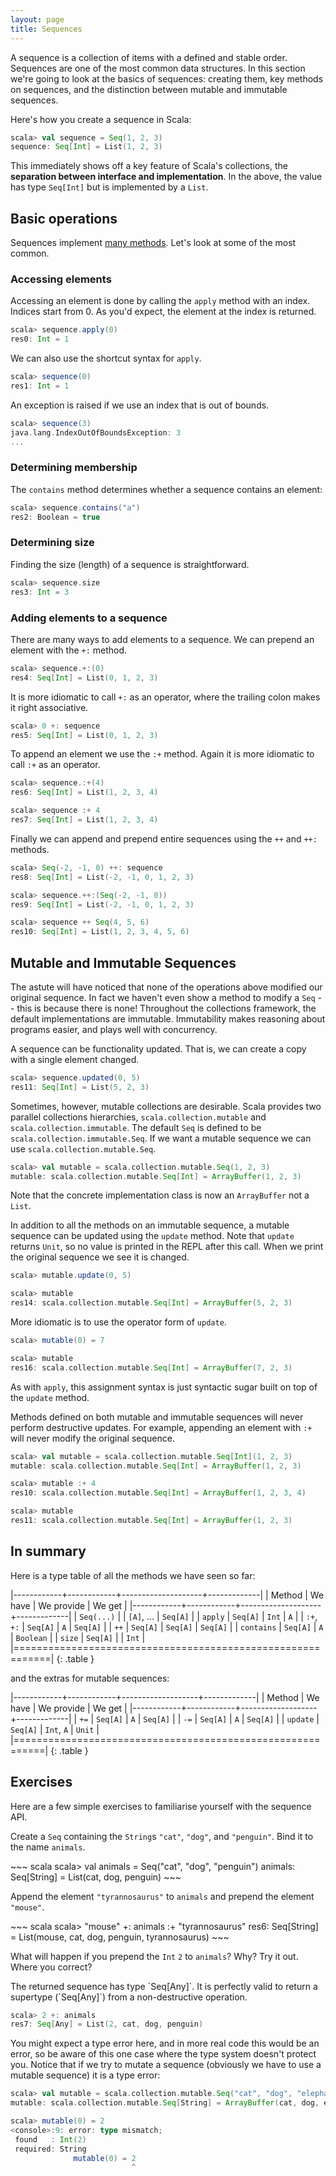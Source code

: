 ```yaml
---
layout: page
title: Sequences
---
```


A sequence is a collection of items with a defined and stable order. Sequences are one of the most common data structures. In this section we're going to look at the basics of sequences: creating them, key methods on sequences, and the distinction between mutable and immutable sequences.

Here's how you create a sequence in Scala:

~~~ scala
scala> val sequence = Seq(1, 2, 3)
sequence: Seq[Int] = List(1, 2, 3)
~~~

This immediately shows off a key feature of Scala's collections, the **separation between interface and implementation**. In the above, the value has type `Seq[Int]` but is implemented by a `List`.

## Basic operations

Sequences implement [many methods](http://docs.scala-lang.org/overviews/collections/seqs.html). Let's look at some of the most common.

### Accessing elements

Accessing an element is done by calling the `apply` method with an index. Indices start from 0. As you'd expect, the element at the index is returned.

~~~ scala
scala> sequence.apply(0)
res0: Int = 1
~~~

We can also use the shortcut syntax for `apply`.

~~~ scala
scala> sequence(0)
res1: Int = 1
~~~

An exception is raised if we use an index that is out of bounds.

~~~ scala
scala> sequence(3)
java.lang.IndexOutOfBoundsException: 3
...
~~~

### Determining membership

The `contains` method determines whether a sequence contains an element:

~~~ scala
scala> sequence.contains("a")
res2: Boolean = true
~~~

### Determining size

Finding the size (length) of a sequence is straightforward.

~~~ scala
scala> sequence.size
res3: Int = 3
~~~

### Adding elements to a sequence

There are many ways to add elements to a sequence. We can prepend an element with the `+:` method.

~~~ scala
scala> sequence.+:(0)
res4: Seq[Int] = List(0, 1, 2, 3)
~~~

It is more idiomatic to call `+:` as an operator, where the trailing colon makes it right associative.

~~~ scala
scala> 0 +: sequence
res5: Seq[Int] = List(0, 1, 2, 3)
~~~

To append an element we use the `:+` method. Again it is more idiomatic to call `:+` as an operator.

~~~ scala
scala> sequence.:+(4)
res6: Seq[Int] = List(1, 2, 3, 4)

scala> sequence :+ 4
res7: Seq[Int] = List(1, 2, 3, 4)
~~~

Finally we can append and prepend entire sequences using the `++` and `++:` methods.

~~~ scala
scala> Seq(-2, -1, 0) ++: sequence
res8: Seq[Int] = List(-2, -1, 0, 1, 2, 3)

scala> sequence.++:(Seq(-2, -1, 0))
res9: Seq[Int] = List(-2, -1, 0, 1, 2, 3)

scala> sequence ++ Seq(4, 5, 6)
res10: Seq[Int] = List(1, 2, 3, 4, 5, 6)
~~~

## Mutable and Immutable Sequences

The astute will have noticed that none of the operations above modified our original sequence. In fact we haven't even show a method to modify a `Seq` -- this is because there is none! Throughout the collections framework, the default implementations are immutable. Immutability makes reasoning about programs easier, and plays well with concurrency.

A sequence can be functionality updated. That is, we can create a copy with a single element changed.

~~~ scala
scala> sequence.updated(0, 5)
res11: Seq[Int] = List(5, 2, 3)
~~~

Sometimes, however, mutable collections are desirable. Scala provides two parallel collections hierarchies, `scala.collection.mutable` and `scala.collection.immutable`. The default `Seq` is defined to be `scala.collection.immutable.Seq`. If we want a mutable sequence we can use `scala.collection.mutable.Seq`.

~~~ scala
scala> val mutable = scala.collection.mutable.Seq(1, 2, 3)
mutable: scala.collection.mutable.Seq[Int] = ArrayBuffer(1, 2, 3)
~~~

Note that the concrete implementation class is now an `ArrayBuffer` not a `List`.

In addition to all the methods on an immutable sequence, a mutable sequence can be updated using the `update` method. Note that `update` returns `Unit`, so no value is printed in the REPL after this call. When we print the original sequence we see it is changed.

~~~ scala
scala> mutable.update(0, 5)

scala> mutable
res14: scala.collection.mutable.Seq[Int] = ArrayBuffer(5, 2, 3)
~~~

More idiomatic is to use the operator form of `update`.

~~~ scala
scala> mutable(0) = 7

scala> mutable
res16: scala.collection.mutable.Seq[Int] = ArrayBuffer(7, 2, 3)
~~~

As with `apply`, this assignment syntax is just syntactic sugar built on top of the `update` method.

Methods defined on both mutable and immutable sequences will never perform destructive updates. For example, appending an element with `:+` will never modify the original sequence.

~~~ scala
scala> val mutable = scala.collection.mutable.Seq[Int](1, 2, 3)
mutable: scala.collection.mutable.Seq[Int] = ArrayBuffer(1, 2, 3)

scala> mutable :+ 4
res10: scala.collection.mutable.Seq[Int] = ArrayBuffer(1, 2, 3, 4)

scala> mutable
res11: scala.collection.mutable.Seq[Int] = ArrayBuffer(1, 2, 3)
~~~

## In summary

Here is a type table of all the methods we have seen so far:

|------------+------------+--------------------+-------------|
| Method     | We have    | We provide         | We get      |
|------------+------------+--------------------+-------------|
| `Seq(...)` |            | `[A]`, ...         | `Seq[A]`    |
| `apply`    | `Seq[A]`   | `Int`              | `A`         |
| `:+`, `+:` | `Seq[A]`   | `A`                | `Seq[A]`    |
| `++`       | `Seq[A]`   | `Seq[A]`           | `Seq[A]`    |
| `contains` | `Seq[A]`   | `A`                | `Boolean`   |
| `size`     | `Seq[A]`   |                    | `Int`       |
|============================================================|
{: .table }

and the extras for mutable sequences:

|------------+------------+-------------------+-------------|
| Method     | We have    | We provide        | We get      |
|------------+------------+-------------------+-------------|
| `+=`       | `Seq[A]`   | `A`               | `Seq[A]`    |
| `-=`       | `Seq[A]`   | `A`               | `Seq[A]`    |
| `update`   | `Seq[A]`   | `Int`, `A`        | `Unit`      |
|===========================================================|
{: .table }

## Exercises

Here are a few simple exercises to familiarise yourself with the sequence API.

Create a `Seq` containing the `String`s `"cat"`, `"dog"`, and `"penguin"`. Bind it to the name `animals`.

<div class="solution">
~~~ scala
scala> val animals = Seq("cat", "dog", "penguin")
animals: Seq[String] = List(cat, dog, penguin)
~~~
</div>

Append the element `"tyrannosaurus"` to `animals` and prepend the element `"mouse"`.

<div class="solution">
~~~ scala
scala> "mouse" +: animals :+ "tyrannosaurus"
res6: Seq[String] = List(mouse, cat, dog, penguin, tyrannosaurus)
~~~
</div>

What will happen if you prepend the `Int` `2` to `animals`? Why? Try it out. Where you correct?

<div class="solution">
The returned sequence has type `Seq[Any]`.  It is perfectly valid to return a supertype (`Seq[Any]`) from a non-destructive operation.

~~~ scala
scala> 2 +: animals
res7: Seq[Any] = List(2, cat, dog, penguin)
~~~

You might expect a type error here, and in more real code this would be an error, so be aware of this one case where the type system doesn't protect you. Notice that if we try to mutate a sequence (obviously we have to use a mutable sequence) it is a type error:

~~~ scala
scala> val mutable = scala.collection.mutable.Seq("cat", "dog", "elephant")
mutable: scala.collection.mutable.Seq[String] = ArrayBuffer(cat, dog, elephant)

scala> mutable(0) = 2
<console>:9: error: type mismatch;
 found   : Int(2)
 required: String
              mutable(0) = 2
                           ^
~~~
</div>
